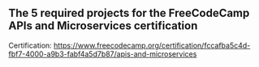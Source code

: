 ## The 5 required projects for the FreeCodeCamp APIs and Microservices certification

Certification: https://www.freecodecamp.org/certification/fccafba5c4d-fbf7-4000-a9b3-fabf4a5d7b87/apis-and-microservices
